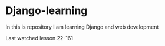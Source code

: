 
# Django-learning
In this is repository I am learning Django and web development

Last watched lesson 22-161

